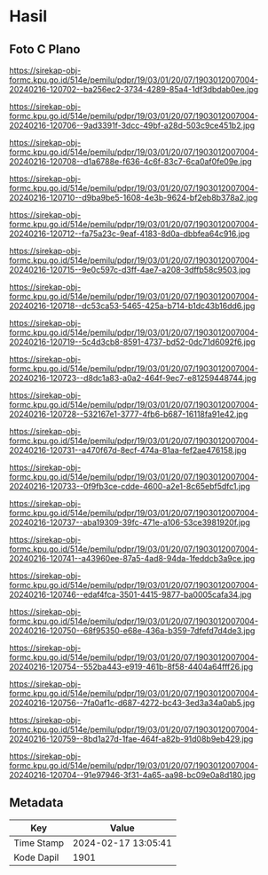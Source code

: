 # Hasil

## Foto C Plano

https://sirekap-obj-formc.kpu.go.id/514e/pemilu/pdpr/19/03/01/20/07/1903012007004-20240216-120702--ba256ec2-3734-4289-85a4-1df3dbdab0ee.jpg

https://sirekap-obj-formc.kpu.go.id/514e/pemilu/pdpr/19/03/01/20/07/1903012007004-20240216-120706--9ad3391f-3dcc-49bf-a28d-503c9ce451b2.jpg

https://sirekap-obj-formc.kpu.go.id/514e/pemilu/pdpr/19/03/01/20/07/1903012007004-20240216-120708--d1a6788e-f636-4c6f-83c7-6ca0af0fe09e.jpg

https://sirekap-obj-formc.kpu.go.id/514e/pemilu/pdpr/19/03/01/20/07/1903012007004-20240216-120710--d9ba9be5-1608-4e3b-9624-bf2eb8b378a2.jpg

https://sirekap-obj-formc.kpu.go.id/514e/pemilu/pdpr/19/03/01/20/07/1903012007004-20240216-120712--fa75a23c-9eaf-4183-8d0a-dbbfea64c916.jpg

https://sirekap-obj-formc.kpu.go.id/514e/pemilu/pdpr/19/03/01/20/07/1903012007004-20240216-120715--9e0c597c-d3ff-4ae7-a208-3dffb58c9503.jpg

https://sirekap-obj-formc.kpu.go.id/514e/pemilu/pdpr/19/03/01/20/07/1903012007004-20240216-120718--dc53ca53-5465-425a-b714-b1dc43b16dd6.jpg

https://sirekap-obj-formc.kpu.go.id/514e/pemilu/pdpr/19/03/01/20/07/1903012007004-20240216-120719--5c4d3cb8-8591-4737-bd52-0dc71d6092f6.jpg

https://sirekap-obj-formc.kpu.go.id/514e/pemilu/pdpr/19/03/01/20/07/1903012007004-20240216-120723--d8dc1a83-a0a2-464f-9ec7-e81259448744.jpg

https://sirekap-obj-formc.kpu.go.id/514e/pemilu/pdpr/19/03/01/20/07/1903012007004-20240216-120728--532167e1-3777-4fb6-b687-16118fa91e42.jpg

https://sirekap-obj-formc.kpu.go.id/514e/pemilu/pdpr/19/03/01/20/07/1903012007004-20240216-120731--a470f67d-8ecf-474a-81aa-fef2ae476158.jpg

https://sirekap-obj-formc.kpu.go.id/514e/pemilu/pdpr/19/03/01/20/07/1903012007004-20240216-120733--0f9fb3ce-cdde-4600-a2e1-8c65ebf5dfc1.jpg

https://sirekap-obj-formc.kpu.go.id/514e/pemilu/pdpr/19/03/01/20/07/1903012007004-20240216-120737--aba19309-39fc-471e-a106-53ce3981920f.jpg

https://sirekap-obj-formc.kpu.go.id/514e/pemilu/pdpr/19/03/01/20/07/1903012007004-20240216-120741--a43960ee-87a5-4ad8-94da-1feddcb3a9ce.jpg

https://sirekap-obj-formc.kpu.go.id/514e/pemilu/pdpr/19/03/01/20/07/1903012007004-20240216-120746--edaf4fca-3501-4415-9877-ba0005cafa34.jpg

https://sirekap-obj-formc.kpu.go.id/514e/pemilu/pdpr/19/03/01/20/07/1903012007004-20240216-120750--68f95350-e68e-436a-b359-7dfefd7d4de3.jpg

https://sirekap-obj-formc.kpu.go.id/514e/pemilu/pdpr/19/03/01/20/07/1903012007004-20240216-120754--552ba443-e919-461b-8f58-4404a64fff26.jpg

https://sirekap-obj-formc.kpu.go.id/514e/pemilu/pdpr/19/03/01/20/07/1903012007004-20240216-120756--7fa0af1c-d687-4272-bc43-3ed3a34a0ab5.jpg

https://sirekap-obj-formc.kpu.go.id/514e/pemilu/pdpr/19/03/01/20/07/1903012007004-20240216-120759--8bd1a27d-1fae-464f-a82b-91d08b9eb429.jpg

https://sirekap-obj-formc.kpu.go.id/514e/pemilu/pdpr/19/03/01/20/07/1903012007004-20240216-120704--91e97946-3f31-4a65-aa98-bc09e0a8d180.jpg


## Metadata

| Key        | Value               |
| ---------- | ------------------- |
| Time Stamp | 2024-02-17 13:05:41 |
| Kode Dapil | 1901                |




